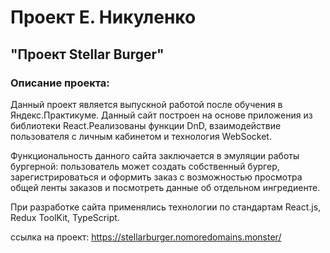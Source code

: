 # Проект Е. Никуленко
## "Проект Stellar Burger"

### Описание проекта:
Данный проект является выпускной работой после обучения в Яндекс.Практикуме. Данный сайт построен на основе приложения из библиотеки React.Реализованы функции DnD, взаимодействие пользователя с личным кабинетом и технология WebSocket.

Функциональность данного сайта заключается в эмуляции работы бургерной: пользователь может создать собственный бургер, зарегистрироваться и оформить заказ с возможностью просмотра общей ленты заказов и посмотреть данные об отдельном ингредиенте.

При разработке сайта применялись технологии по стандартам React.js, Redux ToolKit, TypeScript.

ссылка на проект: https://stellarburger.nomoredomains.monster/